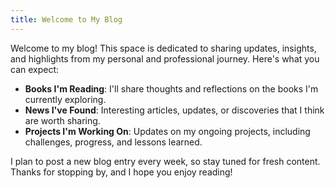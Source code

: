 ```yaml
---
title: Welcome to My Blog
---
```


Welcome to my blog! This space is dedicated to sharing updates, insights, and highlights from my personal and professional journey. Here's what you can expect:

- **Books I'm Reading**: I'll share thoughts and reflections on the books I'm currently exploring.
- **News I've Found**: Interesting articles, updates, or discoveries that I think are worth sharing.
- **Projects I'm Working On**: Updates on my ongoing projects, including challenges, progress, and lessons learned.

I plan to post a new blog entry every week, so stay tuned for fresh content. Thanks for stopping by, and I hope you enjoy reading!
